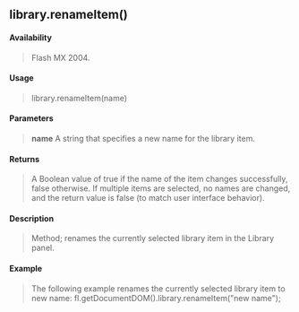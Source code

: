 ## library.renameItem()

#### Availability

> Flash MX 2004.

#### Usage

> library.renameItem(name)

#### Parameters

> **name** A string that specifies a new name for the library item.

#### Returns

> A Boolean value of true if the name of the item changes successfully, false otherwise. If multiple items are selected, no names are changed, and the return value is false (to match user interface behavior).

#### Description

> Method; renames the currently selected library item in the Library panel.

#### Example

> The following example renames the currently selected library item to new name: fl.getDocumentDOM().library.renameItem("new name");
